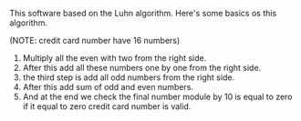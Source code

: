

This software based on the Luhn algorithm. Here's some basics os this algorithm.

(NOTE: credit card number have 16 numbers)
1) Multiply all the even with two from the right side.
2) After this add all these numbers one by one from the right side.
3) the third step is add all odd numbers from the right side.
4) After this add sum of odd and even numbers.
5) And at the end we check the final number module by 10 is equal to zero if it equal to zero credit card number is valid.
